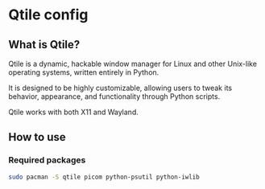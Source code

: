 # Qtile config

## What is Qtile?

Qtile is a dynamic, hackable window manager for Linux and other Unix-like operating systems, written entirely in Python.

It is designed to be highly customizable, allowing users to tweak its behavior, appearance, and functionality through Python scripts.

Qtile works with both X11 and Wayland.

## How to use

### Required packages

```sh
sudo pacman -S qtile picom python-psutil python-iwlib
```
